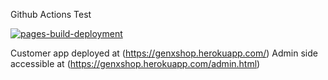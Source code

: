 
Github Actions Test

[![pages-build-deployment](https://github.com/2Nonku123/generator_app/actions/workflows/pages/pages-build-deployment/badge.svg)](https://github.com/2Nonku123/generator_app/actions/workflows/pages/pages-build-deployment)



Customer app deployed at (https://genxshop.herokuapp.com/)
Admin side accessible at (https://genxshop.herokuapp.com/admin.html)


